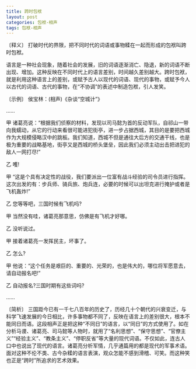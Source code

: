 ```yaml
---
title: 跨时包袱
layout: post
categories: 包袱-相声
tags: 包袱-相声
---
```


〔释义〕 打破时代的界限，把不同时代的词语或事物糅在一起而形成的包袱叫跨时包袱。

语言是一种社会现象，随着社会的发展，旧的词语逐渐消亡、隐退，新的词语不断出现、增加。这种反映在不同时代上的语言差别，时间越久差别越大。跨时包袱，就是利用这种语言上的差别，或赋予古人以现代的词语、现代的事物，或赋予今人以古代的词语、古代的事物，在“不协调”的表述中制造包袱，引人发笑。

〔示例〕 侯宝林：(相声)《杂谈“空城计”》

……

甲 诸葛亮说：“根据我们侦察的材料，发现以司马懿为首的反动军队，自祁山一带向我蠕动，从它的行动来看很可能进犯街亭，进一步占据西城，其目的是要把西城作为大规模侵略汉中的跳板。我们知道，西城不但是通往大后方的交通干线，也是极为重要的战略基地，街亭又是西城的桥头堡垒，因此我们必须主动出击把进犯的敌人一网打尽!”

乙 嚄!

甲 “这是个具有决定性的战役，我们要派出一位富有战斗经验的司令员进行指挥。这次出发的有：步兵师、骑兵旅、炮兵连，必要的时候可以出坦克进行掩护或者是飞机轰炸!”

乙 您等等吧，三国时候有飞机吗?

甲 当然没有哇，诸葛亮那意思，仿佛是有飞机才好哪。

乙 没听说过。

甲 接着诸葛亮一发挥民主，坏事了。

乙 怎么?

甲 他说：“这个任务是艰巨的、重要的、光荣的，也是伟大的，哪位将军愿意去，请自动报名吧!”

乙 自动报名?三国时期有这些词吗?

……

〔简析〕 三国距今已有一千七八百年的历史了，历经几十个朝代的兴衰变迁，与科学飞速发展的今日相比，许多事物都不同了，反映在语言上的差别很大，根本不能同日而语。这段相声正是把这种“不同日”的语言，以“同日”的方式使用了。如在分析马谡、诸葛亮、司马懿等人物时，就用了“名利思想”、“保守思想”、“官僚主义”“经验主义”、“教条主义”、“停职反省”等大量的现代词语。不仅如此，连古人口中也说出了现代的语言。诸葛亮分析军情，几乎通篇用的都是现代的军事术语。面对这种不伦不类、古今杂糅的语言表演，观众怎能不感到滑稽、可笑。而这种笑也正是“跨时”所追求的艺术效果。 